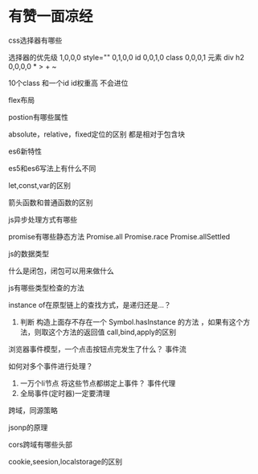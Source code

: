 # 有赞一面凉经

css选择器有哪些

选择器的优先级
1,0,0,0 style=""
0,1,0,0 id
0,0,1,0 class
0,0,0,1 元素 div h2
0,0,0,0 * > + ~ 

10个class 和一个id id权重高 不会进位

flex布局

postion有哪些属性

absolute，relative，fixed定位的区别
都是相对于包含块

es6新特性

es5和es6写法上有什么不同

let,const,var的区别

箭头函数和普通函数的区别

js异步处理方式有哪些

promise有哪些静态方法
Promise.all
Promise.race
Promise.allSettled


js的数据类型


什么是闭包，闭包可以用来做什么

js有哪些类型检查的方法

instance of在原型链上的查找方式，是递归还是...？
1. 判断 构造上面存不存在一个 Symbol.hasInstance 的方法 ，如果有这个方法，则取这个方法的返回值
call,bind,apply的区别

浏览器事件模型，一个点击按钮点完发生了什么？
事件流

如何对多个事件进行处理？
1. 一万个li节点  将这些节点都绑定上事件？  事件代理
2. 全局事件(定时器)一定要清理

跨域，同源策略

jsonp的原理

cors跨域有哪些头部

cookie,seesion,localstorage的区别